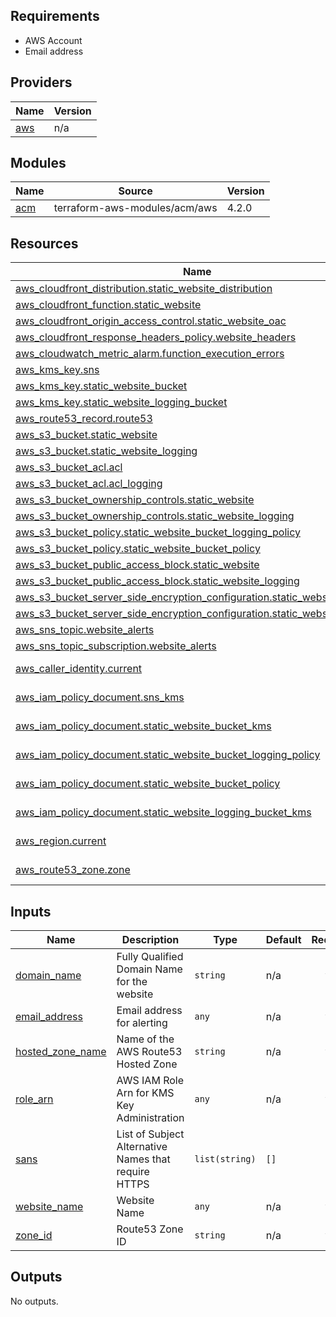<!-- BEGIN_TF_DOCS -->
## Requirements

* AWS Account
* Email address

## Providers

| Name | Version |
|------|---------|
| <a name="provider_aws"></a> [aws](#provider\_aws) | n/a |

## Modules

| Name | Source | Version |
|------|--------|---------|
| <a name="module_acm"></a> [acm](#module\_acm) | terraform-aws-modules/acm/aws | 4.2.0 |

## Resources

| Name | Type |
|------|------|
| [aws_cloudfront_distribution.static_website_distribution](https://registry.terraform.io/providers/hashicorp/aws/latest/docs/resources/cloudfront_distribution) | resource |
| [aws_cloudfront_function.static_website](https://registry.terraform.io/providers/hashicorp/aws/latest/docs/resources/cloudfront_function) | resource |
| [aws_cloudfront_origin_access_control.static_website_oac](https://registry.terraform.io/providers/hashicorp/aws/latest/docs/resources/cloudfront_origin_access_control) | resource |
| [aws_cloudfront_response_headers_policy.website_headers](https://registry.terraform.io/providers/hashicorp/aws/latest/docs/resources/cloudfront_response_headers_policy) | resource |
| [aws_cloudwatch_metric_alarm.function_execution_errors](https://registry.terraform.io/providers/hashicorp/aws/latest/docs/resources/cloudwatch_metric_alarm) | resource |
| [aws_kms_key.sns](https://registry.terraform.io/providers/hashicorp/aws/latest/docs/resources/kms_key) | resource |
| [aws_kms_key.static_website_bucket](https://registry.terraform.io/providers/hashicorp/aws/latest/docs/resources/kms_key) | resource |
| [aws_kms_key.static_website_logging_bucket](https://registry.terraform.io/providers/hashicorp/aws/latest/docs/resources/kms_key) | resource |
| [aws_route53_record.route53](https://registry.terraform.io/providers/hashicorp/aws/latest/docs/resources/route53_record) | resource |
| [aws_s3_bucket.static_website](https://registry.terraform.io/providers/hashicorp/aws/latest/docs/resources/s3_bucket) | resource |
| [aws_s3_bucket.static_website_logging](https://registry.terraform.io/providers/hashicorp/aws/latest/docs/resources/s3_bucket) | resource |
| [aws_s3_bucket_acl.acl](https://registry.terraform.io/providers/hashicorp/aws/latest/docs/resources/s3_bucket_acl) | resource |
| [aws_s3_bucket_acl.acl_logging](https://registry.terraform.io/providers/hashicorp/aws/latest/docs/resources/s3_bucket_acl) | resource |
| [aws_s3_bucket_ownership_controls.static_website](https://registry.terraform.io/providers/hashicorp/aws/latest/docs/resources/s3_bucket_ownership_controls) | resource |
| [aws_s3_bucket_ownership_controls.static_website_logging](https://registry.terraform.io/providers/hashicorp/aws/latest/docs/resources/s3_bucket_ownership_controls) | resource |
| [aws_s3_bucket_policy.static_website_bucket_logging_policy](https://registry.terraform.io/providers/hashicorp/aws/latest/docs/resources/s3_bucket_policy) | resource |
| [aws_s3_bucket_policy.static_website_bucket_policy](https://registry.terraform.io/providers/hashicorp/aws/latest/docs/resources/s3_bucket_policy) | resource |
| [aws_s3_bucket_public_access_block.static_website](https://registry.terraform.io/providers/hashicorp/aws/latest/docs/resources/s3_bucket_public_access_block) | resource |
| [aws_s3_bucket_public_access_block.static_website_logging](https://registry.terraform.io/providers/hashicorp/aws/latest/docs/resources/s3_bucket_public_access_block) | resource |
| [aws_s3_bucket_server_side_encryption_configuration.static_website](https://registry.terraform.io/providers/hashicorp/aws/latest/docs/resources/s3_bucket_server_side_encryption_configuration) | resource |
| [aws_s3_bucket_server_side_encryption_configuration.static_website_logging](https://registry.terraform.io/providers/hashicorp/aws/latest/docs/resources/s3_bucket_server_side_encryption_configuration) | resource |
| [aws_sns_topic.website_alerts](https://registry.terraform.io/providers/hashicorp/aws/latest/docs/resources/sns_topic) | resource |
| [aws_sns_topic_subscription.website_alerts](https://registry.terraform.io/providers/hashicorp/aws/latest/docs/resources/sns_topic_subscription) | resource |
| [aws_caller_identity.current](https://registry.terraform.io/providers/hashicorp/aws/latest/docs/data-sources/caller_identity) | data source |
| [aws_iam_policy_document.sns_kms](https://registry.terraform.io/providers/hashicorp/aws/latest/docs/data-sources/iam_policy_document) | data source |
| [aws_iam_policy_document.static_website_bucket_kms](https://registry.terraform.io/providers/hashicorp/aws/latest/docs/data-sources/iam_policy_document) | data source |
| [aws_iam_policy_document.static_website_bucket_logging_policy](https://registry.terraform.io/providers/hashicorp/aws/latest/docs/data-sources/iam_policy_document) | data source |
| [aws_iam_policy_document.static_website_bucket_policy](https://registry.terraform.io/providers/hashicorp/aws/latest/docs/data-sources/iam_policy_document) | data source |
| [aws_iam_policy_document.static_website_logging_bucket_kms](https://registry.terraform.io/providers/hashicorp/aws/latest/docs/data-sources/iam_policy_document) | data source |
| [aws_region.current](https://registry.terraform.io/providers/hashicorp/aws/latest/docs/data-sources/region) | data source |
| [aws_route53_zone.zone](https://registry.terraform.io/providers/hashicorp/aws/latest/docs/data-sources/route53_zone) | data source |

## Inputs

| Name | Description | Type | Default | Required |
|------|-------------|------|---------|:--------:|
| <a name="input_domain_name"></a> [domain\_name](#input\_domain\_name) | Fully Qualified Domain Name for the website | `string` | n/a | yes |
| <a name="input_email_address"></a> [email\_address](#input\_email\_address) | Email address for alerting | `any` | n/a | yes |
| <a name="input_hosted_zone_name"></a> [hosted\_zone\_name](#input\_hosted\_zone\_name) | Name of the AWS Route53 Hosted Zone | `string` | n/a | yes |
| <a name="input_role_arn"></a> [role\_arn](#input\_role\_arn) | AWS IAM Role Arn for KMS Key Administration | `any` | n/a | yes |
| <a name="input_sans"></a> [sans](#input\_sans) | List of Subject Alternative Names that require HTTPS | `list(string)` | `[]` | no |
| <a name="input_website_name"></a> [website\_name](#input\_website\_name) | Website Name | `any` | n/a | yes |
| <a name="input_zone_id"></a> [zone\_id](#input\_zone\_id) | Route53 Zone ID | `string` | n/a | yes |

## Outputs

No outputs.
<!-- END_TF_DOCS -->